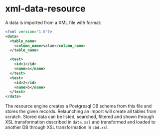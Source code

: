 # xml-data-resource
A data is imported from a XML file with format:

```xml
<?xml version="1.0"?>
<data>
  <table_name>
    <column_name>value</column_name>
  </table_name>

  <test>
    <id>1</id>
    <name>a</name>
  </test>  
  <test>
    <id>2</id>
    <name>b</name>
  </test>  
</data>
```

The resource engine creates a Postgresql DB schema from this file and stores the given records. Relaunching an import will create all tables from scratch. Stored data can be listed, searched, filtered and shown through XSL transformation described in <code>data.xsl</code> and transformed and loaded to another DB through XSL transformation in <code>cbd.xsl</code>
